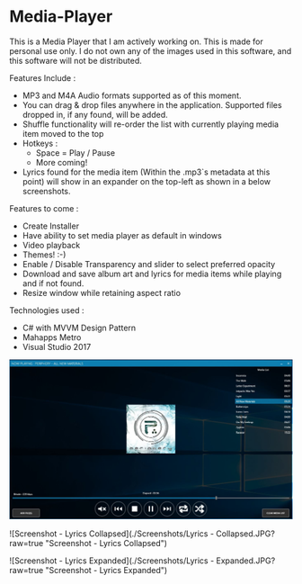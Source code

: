 # Media-Player

This is a Media Player that I am actively working on. This is made for personal use only. I do not own any of the images used in this software, and this software will not be distributed.

Features Include : 

- MP3 and M4A Audio formats supported as of this moment.
- You can drag & drop files anywhere in the application. Supported files dropped in, if any found, will be added.
- Shuffle functionality will re-order the list with currently playing media item moved to the top
- Hotkeys :
    - Space = Play / Pause
    - More coming!
- Lyrics found for the media item (Within the .mp3`s metadata at this point) will show in an expander on the top-left as shown in a below screenshots.

Features to come :

- Create Installer
- Have ability to set media player as default in windows
- Video playback
- Themes! :-)
- Enable / Disable Transparency and slider to select preferred opacity
- Download and save album art and lyrics for media items while playing and if not found.
- Resize window while retaining aspect ratio

Technologies used : 

- C# with MVVM Design Pattern
- Mahapps Metro 
- Visual Studio 2017

![Screenshot](./Screenshots/Main.JPG?raw=true "Screenshot")

![Screenshot - Lyrics Collapsed](./Screenshots/Lyrics - Collapsed.JPG?raw=true "Screenshot - Lyrics Collapsed")

![Screenshot - Lyrics Expanded](./Screenshots/Lyrics - Expanded.JPG?raw=true "Screenshot - Lyrics Expanded")